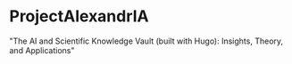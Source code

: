 # ProjectAlexandrIA
"The AI and Scientific Knowledge Vault (built with Hugo): Insights, Theory, and Applications"
